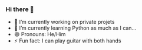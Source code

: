 ### Hi there 👋

- 🔭 I’m currently working on private projets
- 🌱 I’m currently learning Python as much as I can...
- 😄 Pronouns: He/Him
- ⚡ Fun fact: I can play guitar with both hands

<!--
**felipegcruz/felipegcruz** is a ✨ _special_ ✨ repository because its `README.md` (this file) appears on your GitHub profile.

Here are some ideas to get you started:

- 🔭 I’m currently working on ...
- 🌱 I’m currently learning ...
- 👯 I’m looking to collaborate on ...
- 🤔 I’m looking for help with ...
- 💬 Ask me about ...
- 📫 How to reach me: ...
- 😄 Pronouns: ...
- ⚡ Fun fact: ...
-->
